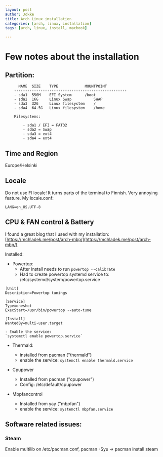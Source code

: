 ```yaml
---
layout: post
author: Jokke
title: Arch Linux installation
categories: [arch, linux, installation]
tags: [arch, linux, install, macbook]

---
```


# Few notes about the installation

## Partition: 

		  NAME	SIZE	TYPE			MOUNTPOINT
		---------------------------------------------------
		- sda1	550M	EFI System		/boot
		- sda2	16G 	Linux Swap  		SWAP
		- sda3	32G 	Linux filesystem 	/
		- sda4	64.5G	Linux filesystem	/home

		Filesystems: 
		
			- sda1 / EFI = FAT32
			- sda2 = Swap
			- sda3 = ext4
			- sda4 = ext4

## Time and Region

Europe/Helsinki

## Locale
	
Do not use FI locale! It turns parts of the terminal to Finnish. Very annoying feature. My locale.conf: 

 
`LANG=en_US.UTF-8` 

## CPU & FAN control & Battery

I found a great blog that I used with my installation:[https://mchladek.me/post/arch-mbp/](https://mchladek.me/post/arch-mbp/) 

Installed: 

- Powertop:
	- After install needs to run `powertop --calibrate`
	- Had to create powertop systemd service to: /etc/systemd/system/powertop.service

```
[Unit]
Description=Powertop tunings

[Service]
Type=oneshot
ExecStart=/usr/bin/powertop --auto-tune

[Install]
WantedBy=multi-user.target
```		 

	- Enable the service: 
	`systemctl enable powertop.service`	 

- Thermald: 
	- installed from pacman ("thermald")
	- enable the service:
	`systemctl enable thermald.service`

- Cpupower
	- Installed from pacman ("cpupower")	 
	- Config: /etc/default/cpupower

- Mbpfancontrol
	- Installed from yay ("mbpfan")
	- enable the service: 
	`systemctl mbpfan.service` 

## Software related issues:

### Steam

Enable multilib on /etc/pacman.conf, pacman -Syu -> pacman install steam
